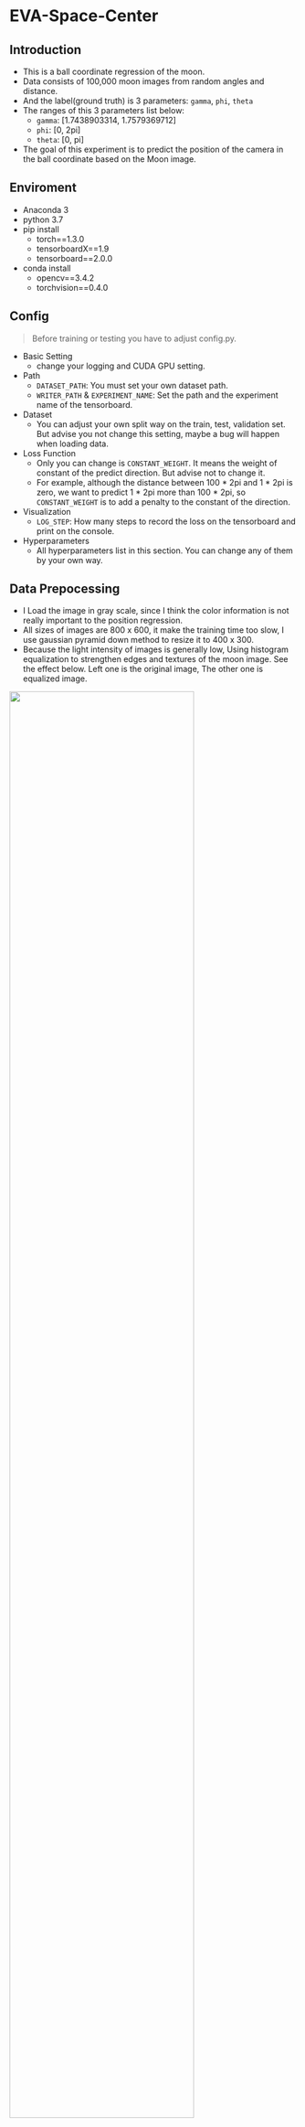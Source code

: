 # EVA-Space-Center
## Introduction
- This is a ball coordinate regression of the moon.
- Data consists of 100,000 moon images from random angles and distance.
- And the label(ground truth) is 3 parameters: `gamma`, `phi`, `theta`
- The ranges of this 3 parameters list below:
    - `gamma`: [1.7438903314, 1.7579369712]
    - `phi`: [0, 2pi]
    - `theta`: [0, pi]
- The goal of this experiment is to predict the position of the camera in the ball coordinate based on the Moon image.

## Enviroment
- Anaconda 3
- python 3.7
- pip install
    - torch==1.3.0
    - tensorboardX==1.9
    - tensorboard==2.0.0
- conda install
    - opencv==3.4.2
    - torchvision==0.4.0

## Config
> Before training or testing you have to adjust config.py.
- Basic Setting
    - change your logging and CUDA GPU setting.
- Path
    - `DATASET_PATH`: You must set your own dataset path.
    - `WRITER_PATH` & `EXPERIMENT_NAME`: Set the path and the experiment name of the tensorboard.
- Dataset
    - You can adjust your own split way on the train, test, validation set.
    But advise you not change this setting, maybe a bug will happen when loading data.
- Loss Function
    - Only you can change is `CONSTANT_WEIGHT`. It means the weight of constant of the predict direction. But advise not to change it.
    - For example, although the distance between 100 * 2pi and 1 * 2pi is zero, we want to predict 1 * 2pi more than 100 * 2pi, so `CONSTANT_WEIGHT` is to add a penalty to the constant of the direction.
- Visualization
    - `LOG_STEP`: How many steps to record the loss on the tensorboard and print on the console.
- Hyperparameters
    - All hyperparameters list in this section. You can change any of them by your own way.

## Data Prepocessing
- I Load the image in gray scale, since I think the color information is not really important to the position regression.
- All sizes of images are 800 x 600, it make the training time too slow, I use gaussian pyramid down method to resize it to 400 x 300.
- Because the light intensity of images is generally low, Using histogram equalization to strengthen edges and textures of the moon image. See the effect below. Left one is the original image, The other one is equalized image.
<img src="https://github.com/hank-kuo-cs/EVA-Space-Center/blob/master/src/Equalization.png" height="80%" width="80%">

## Network Architecture
- The network model is VGG19 + Global Average Pooling Layer + Fully Connected Network, you can see graph of architecture below. 
- Of course, you can choose your own model, but be aware that input image is of one channel, your model should handle that problem.
<img src="https://github.com/hank-kuo-cs/EVA-Space-Center/blob/master/src/Network_Architecture.png" height="80%" width="80%">

## Custom Loss Function - BCMSE & BCL1
- Because phi & theta are direction of circles, we can't use normal loss function to calculate the distance loss.
- I design custom loss function based on MSE & L1 loss function to handle this issue.
- If the parameter is phi or theta, I will calculate the shortest distance in the circle between predict direction and the target direction. This is an alternation of MSE & L1. They called `Ball Coordinate MSE` (BCMSE) and `Ball Coordinate L1` (BCL1).
- The graph below is an example of calculating BCMSE between a prediction phi and a target phi.
- In the graph, we can see the MSE(phi_predict, phi_target) = (1.5pi)^2, but BCMSE will see the distance between them as 0.5 pi. It can tell the real distance between angles and get the correct MSE loss.
<img src="https://github.com/hank-kuo-cs/EVA-Space-Center/blob/master/src/BCMSE.png" height="50%" width="50%">

## Train

### Command Line Usage
- Just quickly start by the command below.
```bash
python train.py
```
- `train.py` will look for the newest model in the `checkpoint` directory to train. If there is no any model, it will train from scratch.
- There are some arguments you can use:
    - `-m model_epochxxx.pth`: Choose a particular pretrained model to continue training.
    - `-s`: Train from scratch.

## Test
### Command Line Usage
- Just quickly start bu the command below.
```bash
python test.py
```
- `test.py` will look for the newest model in the `checkpoint` directory to test.
- There are some arguments you can use:
    - `-m model_epochxxx.pth`: Choose a particular pretrained model to test.
    - `-v`: Test the validation set
    - `-am`: Test all models and record the error percentage and tsne on the tensorboard.

## Tensorboard
- To run the tensorboard, you have to move the directory where your `WRITER_PATH` at there.
- Input the command:
```bash
tensorboard --logdir=<your dir> --bind_all
```
- And you can check the tensorboard on the website, the ip and port will be assigned by tensorboard.

## Visualization
### Train
- The graphs below are loss graph & tsne graph at epoch60.
<img src="https://github.com/hank-kuo-cs/EVA-Space-Center/blob/master/src/SGD_lr_1e-3/train/loss.png" height="80%" width="80%">
<img src="https://github.com/hank-kuo-cs/EVA-Space-Center/blob/master/src/SGD_lr_1e-3/train/tsne/epoch60-gamma.png" height="75%" width="75%">
<img src="https://github.com/hank-kuo-cs/EVA-Space-Center/blob/master/src/SGD_lr_1e-3/train/tsne/epoch60-phi.png" height="75%" width="75%">
<img src="https://github.com/hank-kuo-cs/EVA-Space-Center/blob/master/src/SGD_lr_1e-3/train/tsne/epoch60-theta.png" height="75%" width="75%">

### Test
- test
### Error Percentage
- Epoch 60:
    - Gamma error percentage: 3.557
    - Phi error percentage: 1.062
    - theta error percentage: 0.555
    - total error percentage: 1.725



